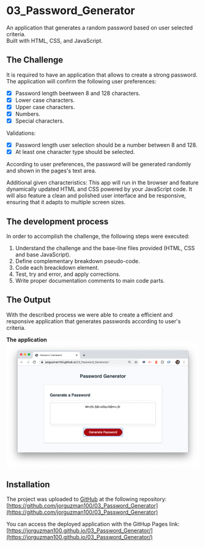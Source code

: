 # 03_Password_Generator
An application that generates a random password based on user selected criteria. \
Built with HTML, CSS, and JavaScript.


## The Challenge

It is required to have an application that allows to create a strong password. The application will confirm the following user preferences:

- [x] Password length beetween 8 and 128 characters.
- [x] Lower case characters.
- [x] Upper case characters.
- [x] Numbers.
- [x] Special characters.

Validations:
- [x] Password length user selection should be a number between 8 and 128.
- [x] At least one character type should be selected.

According to user preferences, the password will be generated randomly and shown in the pages's text area.

Additional given characteristics:
This app will run in the browser and feature dynamically updated HTML and CSS powered by your JavaScript code. It will also feature a clean and polished user interface and be responsive, ensuring that it adapts to multiple screen sizes.


## The  development process

In order to accomplish the challenge, the following steps were executed:
1. Understand the challenge and the base-line files provided (HTML, CSS and base JavaScript).
2. Define complementary breakdown pseudo-code.
3. Code each breackdown element.
4. Test, try and error, and apply corrections.
5. Write proper documentation comments to main code parts.

## The Output

With the described process we were able to create a efficient and responsive application that generates passwords according to user's criteria.

__The application__
![](./Assets/screen_shot.png) 


## Installation

The project was uploaded to [GitHub](https://github.com/) at the following repository:
[https://github.com/jorguzman100/03_Password_Generator](https://github.com/jorguzman100/03_Password_Generator)

You can access the deployed application with the GitHup Pages link:
[https://jorguzman100.github.io/03_Password_Generator/](https://jorguzman100.github.io/03_Password_Generator/)

